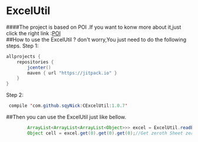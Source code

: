 ExcelUtil
==
####The project is based on POI .If you want to konw more about it,just click the right link :[POI](http://poi.apache.org/)   
##How to use the ExcelUtil ? don't worry,You just need to do the following steps.
Step 1:   
```java
allprojects {
    repositories {
        jcenter()
        maven { url "https://jitpack.io" }
    }
}
```

Step 2:
```java
 compile 'com.github.sqyNick:CExcelUtil:1.0.7'
```
##Then you can use the ExcelUtil just like bellow.
```java
        ArrayList<ArrayList<ArrayList<Object>>> excel = ExcelUtil.readExcel(new File("your excel path"));
        Object cell = excel.get(0).get(0).get(0);//Get zeroth Sheet zeroth rows and 0 columns
```
